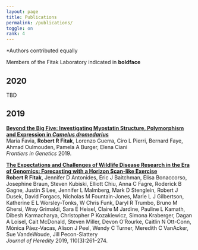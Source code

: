 ```yaml
---
layout: page
title: Publications
permalink: /publications/
toggle: on
rank: 4
---
```

\*Authors contributed equally<br>

Members of the Fitak Laboratory indicated in **boldface**

## 2020
TBD

## 2019

[**Beyond the Big Five: Investigating Myostatin Structure, Polymorphism and Expression in _Camelus dromedarius_**](https://doi.org/TBD)
<br>
Maria Favia, **Robert R Fitak**, Lorenzo Guerra, Ciro L Pierri, Bernard Faye, Ahmad Oulmouden, Pamela A Burger, Elena Ciani
<br>
_Frontiers in Genetics_ 2019. 

[**The Expectations and Challenges of Wildlife Disease Research in the Era of Genomics: Forecasting with a Horizon Scan-like Exercise**](https://doi.org/10.1093/jhered/esz001)
<br>
**Robert R Fitak**, Jennifer D Antonides, Eric J Baitchman, Elisa Bonaccorso, Josephine Braun, Steven Kubiski, Elliott Chiu, Anna C Fagre, Roderick B Gagne, Justin S Lee, Jennifer L Malmberg, Mark D Stenglein, Robert J Dusek, David Forgacs, Nicholas M Fountain-Jones, Marie L J Gilbertson, Katherine E L Worsley-Tonks, W Chris Funk, Daryl R Trumbo, Bruno M Ghersi, Wray Grimaldi, Sara E Heisel, Claire M Jardine, Pauline L Kamath, Dibesh Karmacharya, Christopher P Kozakiewicz, Simona Kraberger, Dagan A Loisel, Cait McDonald, Steven Miller, Devon O’Rourke, Caitlin N Ott-Conn, Mónica Páez-Vacas, Alison J Peel, Wendy C Turner, Meredith C VanAcker, Sue VandeWoude, Jill Pecon-Slattery
<br>
 _Journal of Heredity_ 2019, 110(3):261–274.

